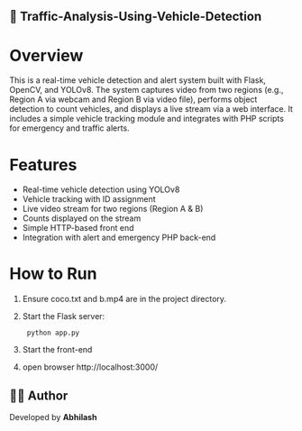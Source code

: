 ## 🚗 Traffic-Analysis-Using-Vehicle-Detection
# Overview
This is a real-time vehicle detection and alert system built with Flask, OpenCV, and YOLOv8. The system captures video from two regions (e.g., Region A via webcam and Region B via video file), performs object detection to count vehicles, and displays a live stream via a web interface. It includes a simple vehicle tracking module and integrates with PHP scripts for emergency and traffic alerts.

# Features
- Real-time vehicle detection using YOLOv8
- Vehicle tracking with ID assignment
- Live video stream for two regions (Region A & B)
- Counts displayed on the stream
- Simple HTTP-based front end
- Integration with alert and emergency PHP back-end

# How to Run
1) Ensure coco.txt and b.mp4 are in the project directory.

2) Start the Flask server:
   ```
    python app.py
   ```
3) Start the front-end
   
4) open browser http://localhost:3000/


## 👨‍💻 Author

Developed by **Abhilash**

